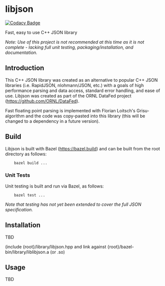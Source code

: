 # libjson
[![Codacy Badge](https://app.codacy.com/project/badge/Grade/8466ca0bb9c142f6a5ef97f7755955f8)](https://www.codacy.com/gh/dvstans/libjson/dashboard?utm_source=github.com&amp;utm_medium=referral&amp;utm_content=dvstans/libjson&amp;utm_campaign=Badge_Grade)

Fast, easy to use C++ JSON library

*Note: Use of this project is not recommended at this time as it is not complete - lacking full unit testing, packaging/installation, and documentation.*

## Introduction

This C++ JSON library was created as an alternative to popular C++ JSON libraries (i.e. RapidJSON, nlohmann/JSON, etc.) with a goals of high performance parsing and data access, standard error handling, and ease of use. Libjson was created as part of the ORNL DataFed project (https://github.com/ORNL/DataFed).

Fast floating point parsing is implemented with Florian Loitsch's Grisu-algorithm and the code
was copy-pasted into this library (this will be changed to a dependency in a future version).

## Build

Libjson is built with Bazel (https://bazel.build) and can be built from the root directory as follows:

        bazel build ...

### Unit Tests

Unit testing is built and run via Bazel, as follows:

        bazel test ...

*Note that testing has not yet been extended to cover the full JSON specification.*

## Installation

TBD

(include {root}/library/libjson.hpp and link against {root}/bazel-bin/library/liblibjson.a (or .so)

## Usage

TBD
